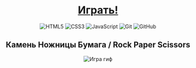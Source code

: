 <div align="center">

# [Играть!](https://dibrovgleb.github.io/RPSGame/)
![HTML5](https://img.shields.io/badge/HTML5-181717?style=for-the-badge&logo=html5&logoColor=E34F26)
![CSS3](https://img.shields.io/badge/CSS3-181717?style=for-the-badge&logo=css3&logoColor=1572B6)
![JavaScript](https://img.shields.io/badge/JavaScript-181717?style=for-the-badge&logo=javascript&logoColor=F7DF1E)
![Git](https://img.shields.io/badge/-Git-181717?style=for-the-badge&logo=git)
![GitHub](https://img.shields.io/badge/-GitHub-181717?style=for-the-badge&logo=github)

## Камень Ножницы Бумага / Rock Paper Scissors
![Игра гиф](https://i.imgur.com/wfmJc6f.gif "Игра")

</div>
